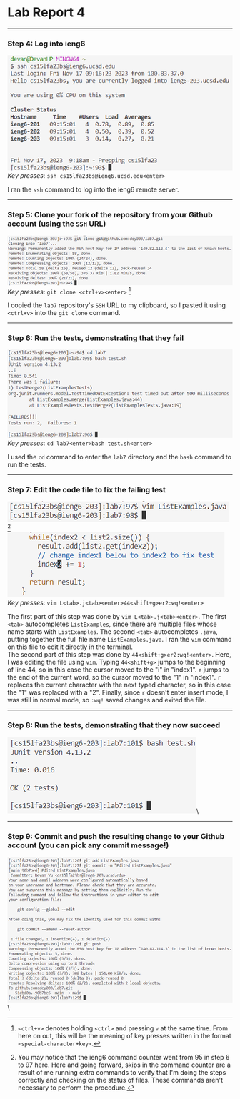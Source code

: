 # Lab Report 4
---

### Step 4: Log into ieng6
![Step 4 screenshot](lab4images/step4.png)\
*Key presses*: `ssh cs15lfa23bs@ieng6.ucsd.edu<enter>`

I ran the `ssh` command to log into the ieng6 remote server.

---
### Step 5: Clone your fork of the repository from your Github account (using the `SSH` URL)
![Step 5 screenshot](lab4images/step5.png)\
*Key presses*: `git clone <ctrl+v><enter>` [^1]
[^1]: `<ctrl+v>` denotes holding `<ctrl>` and pressing `v` at the same time. From here on out, this will be the meaning of key presses written in the format `<special-character+key>`.

I copied the `lab7` repository's `SSH` URL to my clipboard, so I pasted it using `<ctrl+v>` into the `git clone` command.

---
### Step 6: Run the tests, demonstrating that they fail
![Step 6 screenshot](lab4images/step6.png)\
*Key presses*: `cd lab7<enter>bash test.sh<enter>`

I used the `cd` command to enter the `lab7` directory and the `bash` command to run the tests.

---
### Step 7: Edit the code file to fix the failing test
![Step 7 first screenshot](lab4images/step7part1.png) [^2]\
![Step 7 second screenshot](lab4images/step7part2.png)\
*Key presses*: `vim L<tab>.j<tab><enter>44<shift+g>er2:wq!<enter>`
[^2]: You may notice that the ieng6 command counter went from 95 in step 6 to 97 here. Here and going forward, skips in the command counter are a result of me running extra commands to verify that I'm doing the steps correctly and checking on the status of files. These commands aren't necessary to perform the procedure.

The first part of this step was done by `vim L<tab>.j<tab><enter>`. The first `<tab>` autocompletes `ListExamples`, since there are multiple files whose name starts with `ListExamples`. The second `<tab>` autocompletes `.java`, putting together the full file name `ListExamples.java`. I ran the `vim` command on this file to edit it directly in the terminal.\
The second part of this step was done by `44<shift+g>er2:wq!<enter>`. Here, I was editing the file using `vim`. Typing `44<shift+g>` jumps to the beginning of line 44, so in this case the cursor moved to the "i" in "index1". `e` jumps to the end of the current word, so the cursor moved to the "1" in "index1". `r` replaces the current character with the next typed character, so in this case the "1" was replaced with a "2". Finally, since `r` doesn't enter insert mode, I was still in normal mode, so `:wq!` saved changes and exited the file.

---
### Step 8: Run the tests, demonstrating that they now succeed
![Step 8 screenshot](lab4images/step8.png)\

---
### Step 9: Commit and push the resulting change to your Github account (you can pick any commit message!)
![Step 9 screenshot](lab4images/step9.png)\
